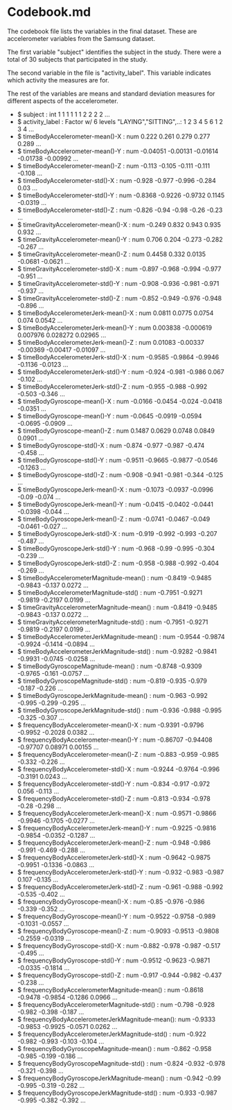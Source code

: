 Codebook.md
===========

The codebook file lists the variables in the final dataset. These are accelerometer variables from the Samsung dataset.

The first variable "subject" identifies the subject in the study. There were a total of 30 subjects that participated in the study.

The second variable in the file is "activity_label". This variable indicates which activity the measures are for.

The rest of the variables are means and standard deviation measures for different aspects of the accelerometer.


* $ subject                                       : int  1 1 1 1 1 1 2 2 2 2 ...
* $ activity_label                                : Factor w/ 6 levels "LAYING","SITTING",..: 1 2 3 4 5 6 1 2 3 4 ...
* $ timeBodyAccelerometer-mean()-X                : num  0.222 0.261 0.279 0.277 0.289 ...
* $ timeBodyAccelerometer-mean()-Y                : num  -0.04051 -0.00131 -0.01614 -0.01738 -0.00992 ...
* $ timeBodyAccelerometer-mean()-Z                : num  -0.113 -0.105 -0.111 -0.111 -0.108 ...
* $ timeBodyAccelerometer-std()-X                 : num  -0.928 -0.977 -0.996 -0.284 0.03 ...
* $ timeBodyAccelerometer-std()-Y                 : num  -0.8368 -0.9226 -0.9732 0.1145 -0.0319 ...
* $ timeBodyAccelerometer-std()-Z                 : num  -0.826 -0.94 -0.98 -0.26 -0.23 ...
* $ timeGravityAccelerometer-mean()-X             : num  -0.249 0.832 0.943 0.935 0.932 ...
* $ timeGravityAccelerometer-mean()-Y             : num  0.706 0.204 -0.273 -0.282 -0.267 ...
* $ timeGravityAccelerometer-mean()-Z             : num  0.4458 0.332 0.0135 -0.0681 -0.0621 ...
* $ timeGravityAccelerometer-std()-X              : num  -0.897 -0.968 -0.994 -0.977 -0.951 ...
* $ timeGravityAccelerometer-std()-Y              : num  -0.908 -0.936 -0.981 -0.971 -0.937 ...
* $ timeGravityAccelerometer-std()-Z              : num  -0.852 -0.949 -0.976 -0.948 -0.896 ...
* $ timeBodyAccelerometerJerk-mean()-X            : num  0.0811 0.0775 0.0754 0.074 0.0542 ...
* $ timeBodyAccelerometerJerk-mean()-Y            : num  0.003838 -0.000619 0.007976 0.028272 0.02965 ...
* $ timeBodyAccelerometerJerk-mean()-Z            : num  0.01083 -0.00337 -0.00369 -0.00417 -0.01097 ...
* $ timeBodyAccelerometerJerk-std()-X             : num  -0.9585 -0.9864 -0.9946 -0.1136 -0.0123 ...
* $ timeBodyAccelerometerJerk-std()-Y             : num  -0.924 -0.981 -0.986 0.067 -0.102 ...
* $ timeBodyAccelerometerJerk-std()-Z             : num  -0.955 -0.988 -0.992 -0.503 -0.346 ...
* $ timeBodyGyroscope-mean()-X                    : num  -0.0166 -0.0454 -0.024 -0.0418 -0.0351 ...
* $ timeBodyGyroscope-mean()-Y                    : num  -0.0645 -0.0919 -0.0594 -0.0695 -0.0909 ...
* $ timeBodyGyroscope-mean()-Z                    : num  0.1487 0.0629 0.0748 0.0849 0.0901 ...
* $ timeBodyGyroscope-std()-X                     : num  -0.874 -0.977 -0.987 -0.474 -0.458 ...
* $ timeBodyGyroscope-std()-Y                     : num  -0.9511 -0.9665 -0.9877 -0.0546 -0.1263 ...
* $ timeBodyGyroscope-std()-Z                     : num  -0.908 -0.941 -0.981 -0.344 -0.125 ...
* $ timeBodyGyroscopeJerk-mean()-X                : num  -0.1073 -0.0937 -0.0996 -0.09 -0.074 ...
* $ timeBodyGyroscopeJerk-mean()-Y                : num  -0.0415 -0.0402 -0.0441 -0.0398 -0.044 ...
* $ timeBodyGyroscopeJerk-mean()-Z                : num  -0.0741 -0.0467 -0.049 -0.0461 -0.027 ...
* $ timeBodyGyroscopeJerk-std()-X                 : num  -0.919 -0.992 -0.993 -0.207 -0.487 ...
* $ timeBodyGyroscopeJerk-std()-Y                 : num  -0.968 -0.99 -0.995 -0.304 -0.239 ...
* $ timeBodyGyroscopeJerk-std()-Z                 : num  -0.958 -0.988 -0.992 -0.404 -0.269 ...
* $ timeBodyAccelerometerMagnitude-mean()         : num  -0.8419 -0.9485 -0.9843 -0.137 0.0272 ...
* $ timeBodyAccelerometerMagnitude-std()          : num  -0.7951 -0.9271 -0.9819 -0.2197 0.0199 ...
* $ timeGravityAccelerometerMagnitude-mean()      : num  -0.8419 -0.9485 -0.9843 -0.137 0.0272 ...
* $ timeGravityAccelerometerMagnitude-std()       : num  -0.7951 -0.9271 -0.9819 -0.2197 0.0199 ...
* $ timeBodyAccelerometerJerkMagnitude-mean()     : num  -0.9544 -0.9874 -0.9924 -0.1414 -0.0894 ...
* $ timeBodyAccelerometerJerkMagnitude-std()      : num  -0.9282 -0.9841 -0.9931 -0.0745 -0.0258 ...
* $ timeBodyGyroscopeMagnitude-mean()             : num  -0.8748 -0.9309 -0.9765 -0.161 -0.0757 ...
* $ timeBodyGyroscopeMagnitude-std()              : num  -0.819 -0.935 -0.979 -0.187 -0.226 ...
* $ timeBodyGyroscopeJerkMagnitude-mean()         : num  -0.963 -0.992 -0.995 -0.299 -0.295 ...
* $ timeBodyGyroscopeJerkMagnitude-std()          : num  -0.936 -0.988 -0.995 -0.325 -0.307 ...
* $ frequencyBodyAccelerometer-mean()-X           : num  -0.9391 -0.9796 -0.9952 -0.2028 0.0382 ...
* $ frequencyBodyAccelerometer-mean()-Y           : num  -0.86707 -0.94408 -0.97707 0.08971 0.00155 ...
* $ frequencyBodyAccelerometer-mean()-Z           : num  -0.883 -0.959 -0.985 -0.332 -0.226 ...
* $ frequencyBodyAccelerometer-std()-X            : num  -0.9244 -0.9764 -0.996 -0.3191 0.0243 ...
* $ frequencyBodyAccelerometer-std()-Y            : num  -0.834 -0.917 -0.972 0.056 -0.113 ...
* $ frequencyBodyAccelerometer-std()-Z            : num  -0.813 -0.934 -0.978 -0.28 -0.298 ...
* $ frequencyBodyAccelerometerJerk-mean()-X       : num  -0.9571 -0.9866 -0.9946 -0.1705 -0.0277 ...
* $ frequencyBodyAccelerometerJerk-mean()-Y       : num  -0.9225 -0.9816 -0.9854 -0.0352 -0.1287 ...
* $ frequencyBodyAccelerometerJerk-mean()-Z       : num  -0.948 -0.986 -0.991 -0.469 -0.288 ...
* $ frequencyBodyAccelerometerJerk-std()-X        : num  -0.9642 -0.9875 -0.9951 -0.1336 -0.0863 ...
* $ frequencyBodyAccelerometerJerk-std()-Y        : num  -0.932 -0.983 -0.987 0.107 -0.135 ...
* $ frequencyBodyAccelerometerJerk-std()-Z        : num  -0.961 -0.988 -0.992 -0.535 -0.402 ...
* $ frequencyBodyGyroscope-mean()-X               : num  -0.85 -0.976 -0.986 -0.339 -0.352 ...
* $ frequencyBodyGyroscope-mean()-Y               : num  -0.9522 -0.9758 -0.989 -0.1031 -0.0557 ...
* $ frequencyBodyGyroscope-mean()-Z               : num  -0.9093 -0.9513 -0.9808 -0.2559 -0.0319 ...
* $ frequencyBodyGyroscope-std()-X                : num  -0.882 -0.978 -0.987 -0.517 -0.495 ...
* $ frequencyBodyGyroscope-std()-Y                : num  -0.9512 -0.9623 -0.9871 -0.0335 -0.1814 ...
* $ frequencyBodyGyroscope-std()-Z                : num  -0.917 -0.944 -0.982 -0.437 -0.238 ...
* $ frequencyBodyAccelerometerMagnitude-mean()    : num  -0.8618 -0.9478 -0.9854 -0.1286 0.0966 ...
* $ frequencyBodyAccelerometerMagnitude-std()     : num  -0.798 -0.928 -0.982 -0.398 -0.187 ...
* $ frequencyBodyAccelerometerJerkMagnitude-mean(): num  -0.9333 -0.9853 -0.9925 -0.0571 0.0262 ...
* $ frequencyBodyAccelerometerJerkMagnitude-std() : num  -0.922 -0.982 -0.993 -0.103 -0.104 ...
* $ frequencyBodyGyroscopeMagnitude-mean()        : num  -0.862 -0.958 -0.985 -0.199 -0.186 ...
* $ frequencyBodyGyroscopeMagnitude-std()         : num  -0.824 -0.932 -0.978 -0.321 -0.398 ...
* $ frequencyBodyGyroscopeJerkMagnitude-mean()    : num  -0.942 -0.99 -0.995 -0.319 -0.282 ...
* $ frequencyBodyGyroscopeJerkMagnitude-std()     : num  -0.933 -0.987 -0.995 -0.382 -0.392 ...